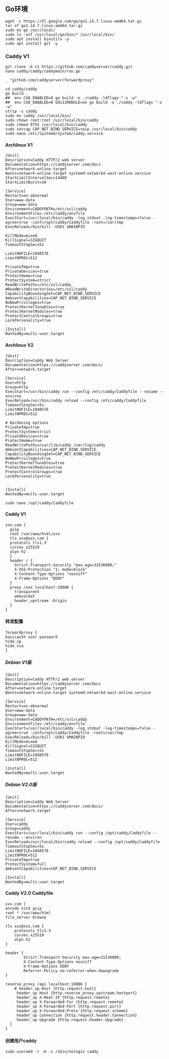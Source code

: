 ## Go环境
```
wget -c https://dl.google.com/go/go1.14.7.linux-amd64.tar.gz
tar xf go1.14.7.linux-amd64.tar.gz
sudo mv go /usr/local/
sudo ln -snf /usr/local/go/bin/* /usr/local/bin/
sudo apt install binutils -y
sudo apt install git -y
```
### Caddy V1
```
git clone -b v1 https://github.com/caddyserver/caddy.git
nano caddy/caddy/caddymain/run.go

_ "github.com/caddyserver/forwardproxy"

cd caddy/caddy
go build .
##  env CGO_ENABLED=0 go build -o ./caddy -ldflags "-s -w"
##  env CGO_ENABLED=0 GO111MODULE=on go build -o ./caddy -ldflags "-s -w"
strip -s caddy
sudo mv caddy /usr/local/bin/
sudo chown root:root /usr/local/bin/caddy
sudo chmod 0755 /usr/local/bin/caddy
sudo setcap CAP_NET_BIND_SERVICE=+eip /usr/local/bin/caddy
sudo nano /etc/systemd/system/caddy.service
```
#### Archlinux V1
```
[Unit]
Description=Caddy HTTP/2 web server
Documentation=https://caddyserver.com/docs
After=network-online.target
Wants=network-online.target systemd-networkd-wait-online.service
StartLimitIntervalSec=14400
StartLimitBurst=10

[Service]
Restart=on-abnormal
User=www-data
Group=www-data
Environment=CADDYPATH=/etc/ssl/caddy
EnvironmentFile=-/etc/caddy/envfile
ExecStart=/usr/local/bin/caddy -log stdout -log-timestamps=false -agree=true -conf=/opt/caddy/Caddyfile -root=/var/tmp
ExecReload=/bin/kill -USR1 $MAINPID

KillMode=mixed
KillSignal=SIGQUIT
TimeoutStopSec=5s

LimitNOFILE=1048576
LimitNPROC=512

PrivateTmp=true
PrivateDevices=true
ProtectHome=true
ProtectSystem=strict
ReadWritePaths=/etc/ssl/caddy
#ReadWriteDirectories=/etc/ssl/caddy
CapabilityBoundingSet=CAP_NET_BIND_SERVICE
AmbientCapabilities=CAP_NET_BIND_SERVICE
NoNewPrivileges=true
ProtectKernelTunables=true
ProtectKernelModules=true
ProtectControlGroups=true
LockPersonality=true

[Install]
WantedBy=multi-user.target
```

#### Archlinux V2
```
[Unit]
Description=Caddy Web Server
Documentation=https://caddyserver.com/docs/
After=network.target

[Service]
User=http
Group=http
ExecStart=/usr/bin/caddy run --config /etc/caddy/Caddyfile --resume --environ
ExecReload=/usr/bin/caddy reload --config /etc/caddy/Caddyfile
TimeoutStopSec=5s
LimitNOFILE=1048576
LimitNPROC=512

# Hardening options
PrivateTmp=true
ProtectSystem=strict
PrivateDevices=true
ProtectHome=true
ReadWritePaths=/var/lib/caddy /var/log/caddy
AmbientCapabilities=CAP_NET_BIND_SERVICE
CapabilityBoundingSet=CAP_NET_BIND_SERVICE
NoNewPrivileges=true
ProtectKernelTunables=true
ProtectKernelModules=true
ProtectControlGroups=true
LockPersonality=true


[Install]
WantedBy=multi-user.target
```
```sudo nano /opt/caddy/Caddyfile```
#### Caddy V1
```
xxx.com {
  gzip
  root /var/www/html/xxx
  tls xxx@xxx.com {
  protocols tls1.3
  curves x25519
  alpn h2
  }
  header / {
    Strict-Transport-Security "max-age=31536000;"
    X-XSS-Protection "1; mode=block"
    X-Content-Type-Options "nosniff"
    X-Frame-Options "DENY"
  }
  proxy /xxx localhost:10086 {
    transparent
    websocket
    header_upstream -Origin
  }
}
```

#### 转发配置
```
forwardproxy {
basicauth user password
hide_ip
hide_via
}
```

##### Debian  V1版
```
[Unit]
Description=Caddy HTTP/2 web server
Documentation=https://caddyserver.com/docs
After=network-online.target
Wants=network-online.target systemd-networkd-wait-online.service

[Service]
Restart=on-abnormal
User=www-data
Group=www-data
Environment=CADDYPATH=/etc/ssl/caddy
EnvironmentFile=-/etc/caddy/envfile
ExecStart=/usr/local/bin/caddy -log stdout -log-timestamps=false -agree=true -conf=/opt/caddy/Caddyfile -root=/var/tmp
ExecReload=/bin/kill -USR1 $MAINPID
KillMode=mixed
KillSignal=SIGQUIT
TimeoutStopSec=5s
LimitNOFILE=1048576
LimitNPROC=512

[Install]
WantedBy=multi-user.target
```


##### Debian V2.0版
```
[Unit]
Description=Caddy Web Server
Documentation=https://caddyserver.com/docs/
After=network.target

[Service]
User=caddy
Group=caddy
ExecStart=/usr/local/bin/caddy run --config /opt/caddy/Caddyfile --resume --environ
ExecReload=/usr/local/bin/caddy reload --config /opt/caddy/Caddyfile
TimeoutStopSec=5s
LimitNOFILE=1048576
LimitNPROC=512
PrivateTmp=true
ProtectSystem=full
AmbientCapabilities=CAP_NET_BIND_SERVICE

[Install]
WantedBy=multi-user.target
```


#### Caddy V2.0 Caddyfile
```
xxx.com {
encode zstd gzip
root * /var/www/html
file_server browse

tls xxx@xxx.com {
    protocols tls1.3
    curves x25519
    alpn h2
}

header {
        Strict-Transport-Security max-age=31536000;
        X-Content-Type-Options nosniff
        X-Frame-Options DENY
        Referrer-Policy no-referrer-when-downgrade
}

reverse_proxy /api localhost:10086 {
    # header_up Host {http.request.host}
     header_up Host {http.reverse_proxy.upstream.hostport}
     header_up X-Real-IP {http.request.remote}
     header_up X-Forwarded-For {http.request.remote}
     header_up X-Forwarded-Port {http.request.port}
     header_up X-Forwarded-Proto {http.request.scheme}
     header_up Connection {http.request.header.Connection}
     header_up Upgrade {http.request.header.Upgrade}
  }
}
```
#### 创建用户caddy
```
sudo useradd -r -m -s /sbin/nologin caddy
```
